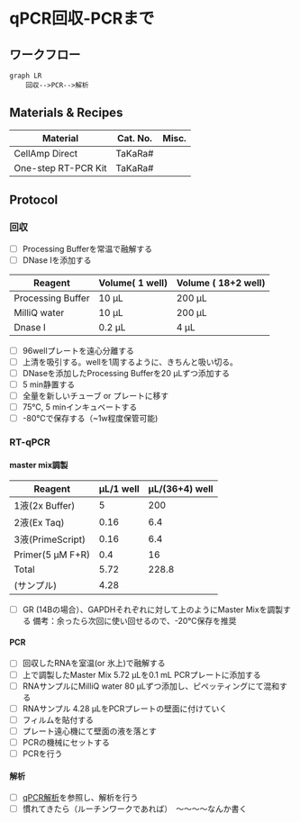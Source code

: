 # qPCR回収-PCRまで

## ワークフロー

```mermaid
graph LR
    回収-->PCR-->解析
```

## Materials & Recipes

| Material            | Cat. No. | Misc. |
| ------------------- | -------- | ----- |
| CellAmp Direct      | TaKaRa#  |       |
| One-step RT-PCR Kit | TaKaRa#  |       |

## Protocol

### 回収

- [ ] Processing Bufferを常温で融解する
- [ ] DNase Iを添加する

| Reagent           | Volume( 1 well) | Volume ( 18+2  well) |
| ----------------- | --------------- | -------------------- |
| Processing Buffer | 10 μL           | 200 μL               |
| MilliQ water      | 10 μL           | 200 μL               |
| Dnase I           | 0.2 μL          | 4 μL                 |

- [ ] 96wellプレートを遠心分離する
- [ ] 上清を吸引する。wellを1周するように、きちんと吸い切る。
- [ ] DNaseを添加したProcessing Bufferを20 μLずつ添加する
- [ ] 5 min静置する
- [ ] 全量を新しいチューブ or プレートに移す
- [ ] 75℃, 5 minインキュベートする
- [ ] -80℃で保存する（~1w程度保管可能)

### RT-qPCR

#### master mix調製

| Reagent          | μL/1 well | μL/(36+4) well |
| ---------------- | --------- | -------------- |
| 1液(2x Buffer)   | 5         | 200            |
| 2液(Ex Taq)      | 0.16      | 6.4            |
| 3液(PrimeScript) | 0.16      | 6.4            |
| Primer(5 μM F+R) | 0.4       | 16             |
| Total            | 5.72      | 228.8          |
| (サンプル)       | 4.28      |                |

- [ ] GR (14Bの場合）、GAPDHそれぞれに対して上のようにMaster Mixを調製する
備考：余ったら次回に使い回せるので、-20℃保存を推奨

#### PCR

- [ ] 回収したRNAを室温(or 氷上)で融解する
- [ ] 上で調製したMaster Mix 5.72 μLを0.1 mL PCRプレートに添加する
- [ ] RNAサンプルにMilliQ water 80 μLずつ添加し、ピペッティングにて混和する
- [ ] RNAサンプル 4.28 μLをPCRプレートの壁面に付けていく
- [ ] フィルムを貼付する
- [ ] プレート遠心機にて壁面の液を落とす
- [ ] PCRの機械にセットする
- [ ] PCRを行う

#### 解析

- [ ] [qPCR解析](link)を参照し、解析を行う
- [ ] 慣れてきたら（ルーチンワークであれば）　～～～～なんか書く
